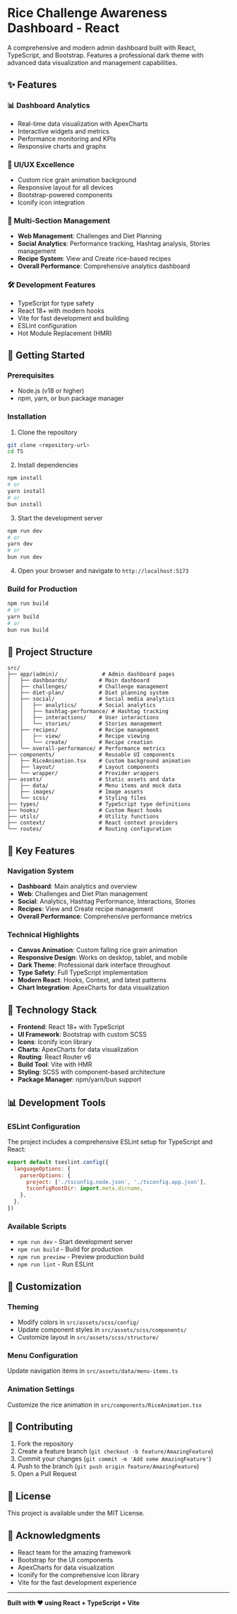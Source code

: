 # Rice Challenge Awareness Dashboard - React 

A comprehensive and modern admin dashboard built with React, TypeScript, and Bootstrap. Features a professional dark theme with advanced data visualization and management capabilities.

## ✨ Features

### 📊 Dashboard Analytics
- Real-time data visualization with ApexCharts
- Interactive widgets and metrics
- Performance monitoring and KPIs
- Responsive charts and graphs

### 🎨 UI/UX Excellence
- Custom rice grain animation background
- Responsive layout for all devices
- Bootstrap-powered components
- Iconify icon integration

### 📱 Multi-Section Management
- **Web Management**: Challenges and Diet Planning
- **Social Analytics**: Performance tracking, Hashtag analysis, Stories management
- **Recipe System**: View and Create rice-based recipes
- **Overall Performance**: Comprehensive analytics dashboard

### 🛠️ Development Features
- TypeScript for type safety
- React 18+ with modern hooks
- Vite for fast development and building
- ESLint configuration
- Hot Module Replacement (HMR)

## 🚀 Getting Started

### Prerequisites
- Node.js (v18 or higher)
- npm, yarn, or bun package manager

### Installation

1. Clone the repository
```bash
git clone <repository-url>
cd TS
```

2. Install dependencies
```bash
npm install
# or
yarn install
# or
bun install
```

3. Start the development server
```bash
npm run dev
# or
yarn dev
# or
bun run dev
```

4. Open your browser and navigate to `http://localhost:5173`

### Build for Production
```bash
npm run build
# or
yarn build
# or
bun run build
```

## 📁 Project Structure

```
src/
├── app/(admin)/              # Admin dashboard pages
│   ├── dashboards/          # Main dashboard
│   ├── challenges/          # Challenge management  
│   ├── diet-plan/           # Diet planning system
│   ├── social/              # Social media analytics
│   │   ├── analytics/       # Social analytics
│   │   ├── hashtag-performance/ # Hashtag tracking
│   │   ├── interactions/    # User interactions
│   │   └── stories/         # Stories management
│   ├── recipes/             # Recipe management
│   │   ├── view/            # Recipe viewing
│   │   └── create/          # Recipe creation
│   └── overall-performance/ # Performance metrics
├── components/              # Reusable UI components
│   ├── RiceAnimation.tsx    # Custom background animation
│   ├── layout/              # Layout components
│   └── wrapper/             # Provider wrappers
├── assets/                  # Static assets and data
│   ├── data/                # Menu items and mock data
│   ├── images/              # Image assets
│   └── scss/                # Styling files
├── types/                   # TypeScript type definitions
├── hooks/                   # Custom React hooks
├── utils/                   # Utility functions
├── context/                 # React context providers
└── routes/                  # Routing configuration
```

## 🎯 Key Features

### Navigation System
- **Dashboard**: Main analytics and overview
- **Web**: Challenges and Diet Plan management
- **Social**: Analytics, Hashtag Performance, Interactions, Stories
- **Recipes**: View and Create recipe management
- **Overall Performance**: Comprehensive performance metrics

### Technical Highlights
- **Canvas Animation**: Custom falling rice grain animation
- **Responsive Design**: Works on desktop, tablet, and mobile
- **Dark Theme**: Professional dark interface throughout
- **Type Safety**: Full TypeScript implementation
- **Modern React**: Hooks, Context, and latest patterns
- **Chart Integration**: ApexCharts for data visualization

## 🔧 Technology Stack

- **Frontend**: React 18+ with TypeScript
- **UI Framework**: Bootstrap with custom SCSS
- **Icons**: Iconify icon library  
- **Charts**: ApexCharts for data visualization
- **Routing**: React Router v6
- **Build Tool**: Vite with HMR
- **Styling**: SCSS with component-based architecture
- **Package Manager**: npm/yarn/bun support

## 📊 Development Tools

### ESLint Configuration
The project includes a comprehensive ESLint setup for TypeScript and React:

```js
export default tseslint.config({
  languageOptions: {
    parserOptions: {
      project: ['./tsconfig.node.json', './tsconfig.app.json'],
      tsconfigRootDir: import.meta.dirname,
    },
  },
})
```

### Available Scripts
- `npm run dev` - Start development server
- `npm run build` - Build for production
- `npm run preview` - Preview production build
- `npm run lint` - Run ESLint

## 🎨 Customization

### Theming
- Modify colors in `src/assets/scss/config/`
- Update component styles in `src/assets/scss/components/`
- Customize layout in `src/assets/scss/structure/`

### Menu Configuration
Update navigation items in `src/assets/data/menu-items.ts`

### Animation Settings
Customize the rice animation in `src/components/RiceAnimation.tsx`

## 🤝 Contributing

1. Fork the repository
2. Create a feature branch (`git checkout -b feature/AmazingFeature`)
3. Commit your changes (`git commit -m 'Add some AmazingFeature'`)
4. Push to the branch (`git push origin feature/AmazingFeature`)
5. Open a Pull Request

## 📝 License

This project is available under the MIT License.

## 🙏 Acknowledgments

- React team for the amazing framework
- Bootstrap for the UI components
- ApexCharts for data visualization
- Iconify for the comprehensive icon library
- Vite for the fast development experience

---

**Built with ❤️ using React + TypeScript + Vite**
